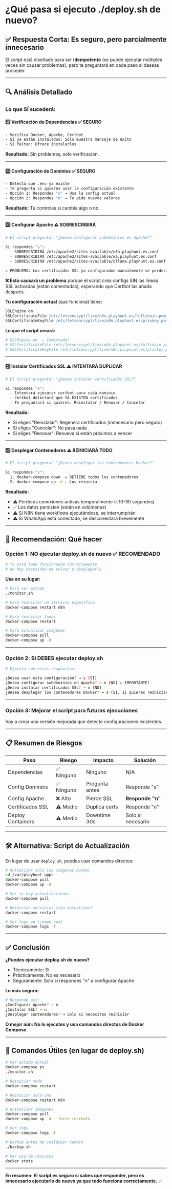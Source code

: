 # ¿Qué pasa si ejecuto ./deploy.sh de nuevo?

## ✅ **Respuesta Corta: Es seguro, pero parcialmente innecesario**

El script está diseñado para ser **idempotente** (se puede ejecutar múltiples veces sin causar problemas), pero te preguntará en cada paso si deseas proceder.

---

## 🔍 **Análisis Detallado**

### **Lo que SÍ sucederá:**

#### 1️⃣ **Verificación de Dependencias** ✅ SEGURO
```bash
- Verifica Docker, Apache, Certbot
- Si ya están instalados: Solo muestra mensaje de éxito
- Si faltan: Ofrece instalarlos
```
**Resultado:** Sin problemas, solo verificación.

---

#### 2️⃣ **Configuración de Dominios** ✅ SEGURO
```bash
- Detecta que .env ya existe
- Te pregunta si quieres usar la configuración existente
- Opción 1: Respondes "s" → Usa la config actual
- Opción 2: Respondes "n" → Te pide nuevos valores
```
**Resultado:** Tú controlas si cambia algo o no.

---

#### 3️⃣ **Configurar Apache** ⚠️ SOBRESCRIBIRÁ
```bash
# El script pregunta: "¿Desea configurar subdominios en Apache?"

Si respondes "s":
  - SOBRESCRIBIRÁ /etc/apache2/sites-available/n8n.playhunt.es.conf
  - SOBRESCRIBIRÁ /etc/apache2/sites-available/wa.playhunt.es.conf
  - SOBRESCRIBIRÁ /etc/apache2/sites-available/ollama.playhunt.es.conf
  
⚠️ PROBLEMA: Los certificados SSL ya configurados manualmente se perderán
```

**❌ Esto causará un problema** porque el script crea configs SIN las líneas SSL activadas (están comentadas), esperando que Certbot las añada después.

**Tu configuración actual** (que funciona) tiene:
```apache
SSLEngine on
SSLCertificateFile /etc/letsencrypt/live/n8n.playhunt.es/fullchain.pem
SSLCertificateKeyFile /etc/letsencrypt/live/n8n.playhunt.es/privkey.pem
```

**Lo que el script creará:**
```apache
# SSLEngine on  ← Comentado!
# SSLCertificateFile /etc/letsencrypt/live/n8n.playhunt.es/fullchain.pem
# SSLCertificateKeyFile /etc/letsencrypt/live/n8n.playhunt.es/privkey.pem
```

---

#### 4️⃣ **Instalar Certificados SSL** ⚠️ INTENTARÁ DUPLICAR
```bash
# El script pregunta: "¿Desea instalar certificados SSL?"

Si respondes "s":
  - Intentará ejecutar certbot para cada dominio
  - Certbot detectará que YA EXISTEN certificados
  - Te preguntará si quieres: Reinstalar / Renovar / Cancelar
```

**Resultado:** 
- Si eliges "Reinstalar": Regenera certificados (innecesario pero seguro)
- Si eliges "Cancelar": No pasa nada
- Si eliges "Renovar": Renueva si están próximos a vencer

---

#### 5️⃣ **Desplegar Contenedores** ⚠️ REINICIARÁ TODO
```bash
# El script pregunta: "¿Desea desplegar los contenedores Docker?"

Si respondes "s":
  1. docker-compose down  ← DETIENE todos los contenedores
  2. docker-compose up -d ← Los reinicia
```

**Resultado:** 
- ⚠️ Perderás conexiones activas temporalmente (~10-30 segundos)
- ✅ Los datos persisten (están en volúmenes)
- ⚠️ Si N8N tiene workflows ejecutándose, se interrumpirán
- ⚠️ Si WhatsApp está conectado, se desconectará brevemente

---

## 🎯 **Recomendación: Qué hacer**

### **Opción 1: NO ejecutar deploy.sh de nuevo** ✅ RECOMENDADO
```bash
# Ya está todo funcionando correctamente
# No hay necesidad de volver a desplegarlo
```

**Usa en su lugar:**
```bash
# Para ver estado
./monitor.sh

# Para reiniciar un servicio específico
docker-compose restart n8n

# Para reiniciar todos
docker-compose restart

# Para actualizar imágenes
docker-compose pull
docker-compose up -d
```

---

### **Opción 2: Si DEBES ejecutar deploy.sh**
```bash
# Ejecuta con estas respuestas:

¿Desea usar esta configuración? → s (SÍ)
¿Desea configurar subdominios en Apache? → n (NO) ← IMPORTANTE!
¿Desea instalar certificados SSL? → n (NO)
¿Desea desplegar los contenedores Docker? → s (SÍ, si quieres reiniciar)
```

---

### **Opción 3: Mejorar el script para futuras ejecuciones**

Voy a crear una versión mejorada que detecte configuraciones existentes.

---

## 📋 **Resumen de Riesgos**

| Paso | Riesgo | Impacto | Solución |
|------|--------|---------|----------|
| Dependencias | ✅ Ninguno | Ninguno | N/A |
| Config Dominios | ✅ Ninguno | Pregunta antes | Responde "s" |
| Config Apache | ❌ Alto | Pierde SSL | **Responde "n"** |
| Certificados SSL | ⚠️ Medio | Duplica certs | Responde "n" |
| Deploy Containers | ⚠️ Medio | Downtime 30s | Solo si necesario |

---

## 🛠️ **Alternativa: Script de Actualización**

En lugar de usar `deploy.sh`, puedes usar comandos directos:

```bash
# Actualizar solo las imágenes Docker
cd /var/playhunt-apps
docker-compose pull
docker-compose up -d

# Ver si hay actualizaciones
docker-compose pull

# Reiniciar servicios (sin actualizar)
docker-compose restart

# Ver logs en tiempo real
docker-compose logs -f
```

---

## ✅ **Conclusión**

**¿Puedes ejecutar deploy.sh de nuevo?**
- Técnicamente: Sí
- Prácticamente: No es necesario
- Seguramente: Solo si respondes "n" a configurar Apache

**Lo más seguro:**
```bash
# Responde así:
¿Configurar Apache? → n
¿Instalar SSL? → n
¿Desplegar contenedores? → Solo si necesitas reiniciar
```

**O mejor aún: No lo ejecutes y usa comandos directos de Docker Compose.**

---

## 🔧 **Comandos Útiles (en lugar de deploy.sh)**

```bash
# Ver estado actual
docker-compose ps
./monitor.sh

# Reiniciar todo
docker-compose restart

# Reiniciar solo uno
docker-compose restart n8n

# Actualizar imágenes
docker-compose pull
docker-compose up -d --force-recreate

# Ver logs
docker-compose logs -f

# Backup antes de cualquier cambio
./backup.sh

# Ver uso de recursos
docker stats
```

---

**En resumen: El script es seguro si sabes qué responder, pero es innecesario ejecutarlo de nuevo ya que todo funciona correctamente.** ✅
